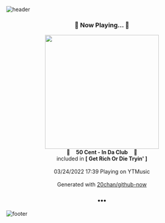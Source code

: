 ![header](https://capsule-render.vercel.app/api?type=wave&height=170&section=header&text=Hi.%20I'm%20SHIFT&fontColor=090707&fontAlignX=45&fontAlignY=65&fontSize=100)

<h3 align="center">🎵 Now Playing... 🎵</h3>
<p align="center">
  <a href="https://music.youtube.com/watch?v=_VXUiAJi5KY">
    <img width="300" src="https://lh3.googleusercontent.com/YV7PApb2Darso5SCVlx7VzJJunWNXiohh9m4172J2iuxPJYguQIkgqg1fiMwX56zt07Cx8CAlNrbP13B">
  </a>
  <br>
  🎵&nbsp&nbsp&nbsp <b>50 Cent - In Da Club</b> &nbsp&nbsp&nbsp🎵
  <br>
  included in <b>[ Get Rich Or Die Tryin' ]</b>
  
  <br />
  <br />
  03/24/2022 17:39 Playing on YTMusic
  <br />
  <br />
  Generated with <a href="https://github.com/20chan/github-now">20chan/github-now</a>
</p>

<h3 align="center">•••</h3>

![footer](https://capsule-render.vercel.app/api?type=wave&height=150&section=footer)
